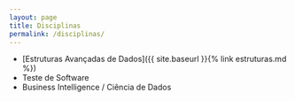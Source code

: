 ```yaml
---
layout: page
title: Disciplinas
permalink: /disciplinas/
---
```


* [Estruturas Avançadas de Dados]({{ site.baseurl }}{% link estruturas.md %})
* Teste de Software
* Business Intelligence / Ciência de Dados